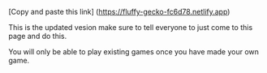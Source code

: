 [Copy and paste this link] (https://fluffy-gecko-fc6d78.netlify.app)

This is the updated vesion make sure to tell everyone to just come to this page and do this.

You will only be able to play existing games once you have made your own game.
